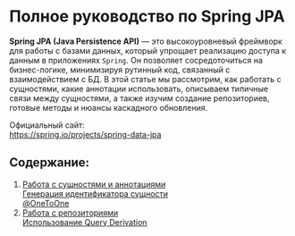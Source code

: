 # Полное руководство по Spring JPA
**Spring JPA (Java Persistence API)** — это высокоуровневый фреймворк для работы с базами данных, который упрощает реализацию доступа к данным в приложениях `Spring`. Он позволяет сосредоточиться на бизнес-логике, минимизируя рутинный код, связанный с взаимодействием с БД. В этой статье мы рассмотрим, как работать с сущностями, какие аннотации использовать, описываем типичные связи между сущностями, а также изучим создание репозиториев, готовые методы и нюансы каскадного обновления.

Официальный сайт:\
https://spring.io/projects/spring-data-jpa

## Содержание:
1. [Работа с сущностями и аннотациями](1__entity.md)\
[Генерация идентификатора сущности](1_generatedValueAnnotation.md)\
[@OneToOne](1_oneToOneAnnotation.md)
2. [Работа с репозиториями](2__repository.md)\
[Использование Query Derivation](2_queryDerivation.md)